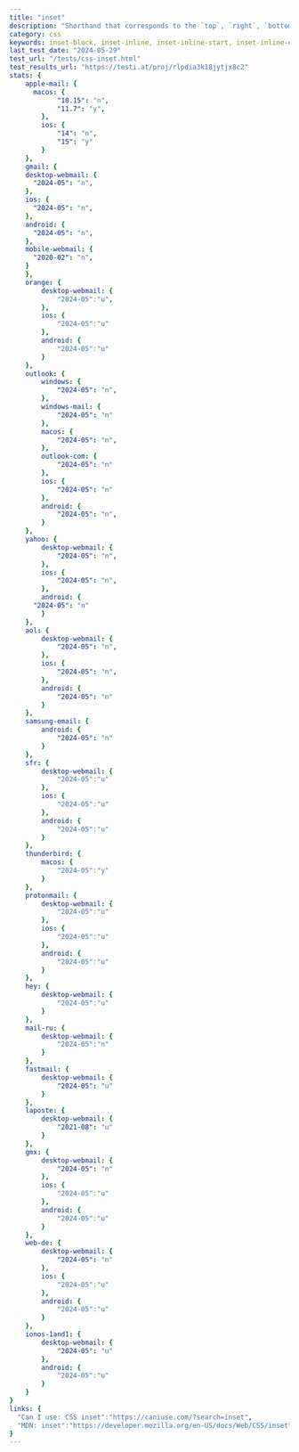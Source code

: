 ```yaml
---
title: "inset"
description: "Shorthand that corresponds to the `top`, `right`, `bottom`, and/or `left` properties"
category: css
keywords: inset-block, inset-inline, inset-inline-start, inset-inline-end, inset-block-start, inset-block-end
last_test_date: "2024-05-29"
test_url: "/tests/css-inset.html"
test_results_url: "https://testi.at/proj/rlpdia3k18jytjx8c2"
stats: {
	apple-mail: {
	  macos: {
			"10.15": "n",
			"11.7": "y",
		},
		ios: {
			"14": "n",
			"15": "y"
		}
	},
	gmail: {
    desktop-webmail: {
      "2024-05": "n",
    },
    ios: {
      "2024-05": "n",
    },
    android: {
      "2024-05": "n",
    },
    mobile-webmail: {
      "2020-02": "n",
    }
	},
	orange: {
		desktop-webmail: {
			"2024-05":"u",
		},
		ios: {
			"2024-05":"u"
		},
		android: {
			"2024-05":"u"
		}
	},
	outlook: {
		windows: {
			"2024-05": "n",
		},
		windows-mail: {
			"2024-05": "n"
		},
		macos: {
			"2024-05": "n",
		},
		outlook-com: {
			"2024-05": "n"
		},
		ios: {
			"2024-05": "n"
		},
		android: {
			"2024-05": "n",
		}
	},
	yahoo: { 
		desktop-webmail: {
			"2024-05": "n",
		},
		ios: {
			"2024-05": "n",
		},
		android: {
      "2024-05": "n"
		}
	},
	aol: {
		desktop-webmail: {
			"2024-05": "n",
		},
		ios: {
			"2024-05": "n",
		},
		android: {
			"2024-05": "n"
		}
	},
	samsung-email: {
		android: {
			"2024-05": "n"
		}
	},
	sfr: {
		desktop-webmail: {
			"2024-05":"u"
		},
		ios: {
			"2024-05":"u"
		},
		android: {
			"2024-05":"u"
		}
	},
	thunderbird: {
		macos: {
			"2024-05":"y"
		}
	},
	protonmail: {
		desktop-webmail: {
			"2024-05":"u"
		},
		ios: {
			"2024-05":"u"
		},
		android: {
			"2024-05":"u"
		}
	},
	hey: {
		desktop-webmail: {
			"2024-05":"u"
		}
	},
	mail-ru: {
		desktop-webmail: {
			"2024-05":"n"
		}
	},
	fastmail: {
		desktop-webmail: {
			"2024-05": "u"
		}
	},
	laposte: {
		desktop-webmail: {
			"2021-08": "u"
		}
	},
	gmx: {
		desktop-webmail: {
			"2024-05": "n"
		},
		ios: {
			"2024-05":"u"
		},
		android: {
			"2024-05":"u"
		}
	},
	web-de: {
		desktop-webmail: {
			"2024-05": "n"
		},
		ios: {
			"2024-05":"u"
		},
		android: {
			"2024-05":"u"
		}
	},
	ionos-1and1: {
		desktop-webmail: {
			"2024-05": "u"
		},
		android: {
			"2024-05":"u"
		}
	}
}
links: {
  "Can I use: CSS inset":"https://caniuse.com/?search=inset",
  "MDN: inset":"https://developer.mozilla.org/en-US/docs/Web/CSS/inset"
}
---
```

